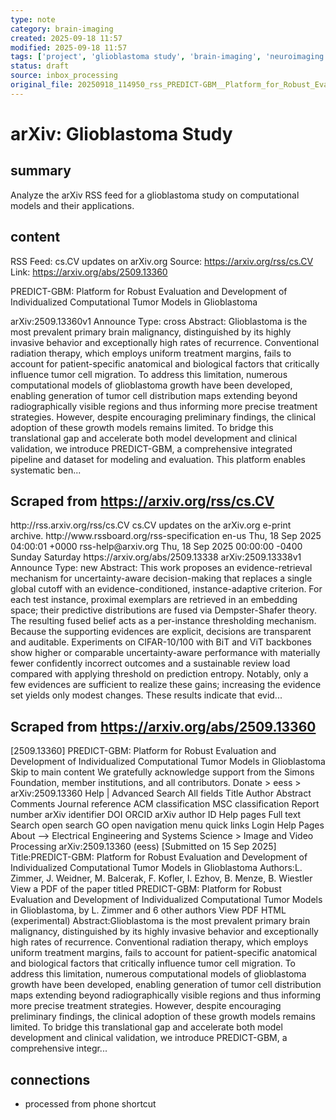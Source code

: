 ```yaml
---
type: note
category: brain-imaging
created: 2025-09-18 11:57
modified: 2025-09-18 11:57
tags: ['project', 'glioblastoma study', 'brain-imaging', 'neuroimaging', 'tumor-modeling', 'cancer-research', 'computational-oncology']
status: draft
source: inbox_processing
original_file: 20250918_114950_rss_PREDICT-GBM__Platform_for_Robust_Evaluation_and_De.txt
---
```


# arXiv: Glioblastoma Study

## summary
Analyze the arXiv RSS feed for a glioblastoma study on computational models and their applications.

## content
RSS Feed: cs.CV updates on arXiv.org
Source: https://arxiv.org/rss/cs.CV
Link: https://arxiv.org/abs/2509.13360

PREDICT-GBM: Platform for Robust Evaluation and Development of Individualized Computational Tumor Models in Glioblastoma

arXiv:2509.13360v1 Announce Type: cross Abstract: Glioblastoma is the most prevalent primary brain malignancy, distinguished by its highly invasive behavior and exceptionally high rates of recurrence. Conventional radiation therapy, which employs uniform treatment margins, fails to account for patient-specific anatomical and biological factors that critically influence tumor cell migration. To address this limitation, numerous computational models of glioblastoma growth have been developed, enabling generation of tumor cell distribution maps extending beyond radiographically visible regions and thus informing more precise treatment strategies. However, despite encouraging preliminary findings, the clinical adoption of these growth models remains limited. To bridge this translational gap and accelerate both model development and clinical validation, we introduce PREDICT-GBM, a comprehensive integrated pipeline and dataset for modeling and evaluation. This platform enables systematic ben...

## Scraped from https://arxiv.org/rss/cs.CV
<?xml version='1.0' encoding='UTF-8'?>
<rss xmlns:arxiv="http://arxiv.org/schemas/atom" xmlns:dc="http://purl.org/dc/elements/1.1/" xmlns:atom="http://www.w3.org/2005/Atom" xmlns:content="http://purl.org/rss/1.0/modules/content/" version="2.0">
  <channel>
    <title>cs.CV updates on arXiv.org</title>
    <link>http://rss.arxiv.org/rss/cs.CV</link>
    <description>cs.CV updates on the arXiv.org e-print archive.</description>
    <atom:link href="http://rss.arxiv.org/rss/cs.CV" rel="self" type="application/rss+xml"/>
    <docs>http://www.rssboard.org/rss-specification</docs>
    <language>en-us</language>
    <lastBuildDate>Thu, 18 Sep 2025 04:00:01 +0000</lastBuildDate>
    <managingEditor>rss-help@arxiv.org</managingEditor>
    <pubDate>Thu, 18 Sep 2025 00:00:00 -0400</pubDate>
    <skipDays>
      <day>Sunday</day>
      <day>Saturday</day>
    </skipDays>
    <item>
      <title>Proximity-Based Evidence Retrieval for Uncertainty-Aware Neural Networks</title>
      <link>https://arxiv.org/abs/2509.13338</link>
      <description>arXiv:2509.13338v1 Announce Type: new 
Abstract: This work proposes an evidence-retrieval mechanism for uncertainty-aware decision-making that replaces a single global cutoff with an evidence-conditioned, instance-adaptive criterion. For each test instance, proximal exemplars are retrieved in an embedding space; their predictive distributions are fused via Dempster-Shafer theory. The resulting fused belief acts as a per-instance thresholding mechanism. Because the supporting evidences are explicit, decisions are transparent and auditable. Experiments on CIFAR-10/100 with BiT and ViT backbones show higher or comparable uncertainty-aware performance with materially fewer confidently incorrect outcomes and a sustainable review load compared with applying threshold on prediction entropy. Notably, only a few evidences are sufficient to realize these gains; increasing the evidence set yields only modest changes. These results indicate that evid...


## Scraped from https://arxiv.org/abs/2509.13360
[2509.13360] PREDICT-GBM: Platform for Robust Evaluation and Development of Individualized Computational Tumor Models in Glioblastoma Skip to main content We gratefully acknowledge support from the Simons Foundation, member institutions, and all contributors. Donate &gt; eess &gt; arXiv:2509.13360 Help | Advanced Search All fields Title Author Abstract Comments Journal reference ACM classification MSC classification Report number arXiv identifier DOI ORCID arXiv author ID Help pages Full text Search open search GO open navigation menu quick links Login Help Pages About --> Electrical Engineering and Systems Science > Image and Video Processing arXiv:2509.13360 (eess) [Submitted on 15 Sep 2025] Title:PREDICT-GBM: Platform for Robust Evaluation and Development of Individualized Computational Tumor Models in Glioblastoma Authors:L. Zimmer, J. Weidner, M. Balcerak, F. Kofler, I. Ezhov, B. Menze, B. Wiestler View a PDF of the paper titled PREDICT-GBM: Platform for Robust Evaluation and Development of Individualized Computational Tumor Models in Glioblastoma, by L. Zimmer and 6 other authors View PDF HTML (experimental) Abstract:Glioblastoma is the most prevalent primary brain malignancy, distinguished by its highly invasive behavior and exceptionally high rates of recurrence. Conventional radiation therapy, which employs uniform treatment margins, fails to account for patient-specific anatomical and biological factors that critically influence tumor cell migration. To address this limitation, numerous computational models of glioblastoma growth have been developed, enabling generation of tumor cell distribution maps extending beyond radiographically visible regions and thus informing more precise treatment strategies. However, despite encouraging preliminary findings, the clinical adoption of these growth models remains limited. To bridge this translational gap and accelerate both model development and clinical validation, we introduce PREDICT-GBM, a comprehensive integr...


## connections
- processed from phone shortcut
